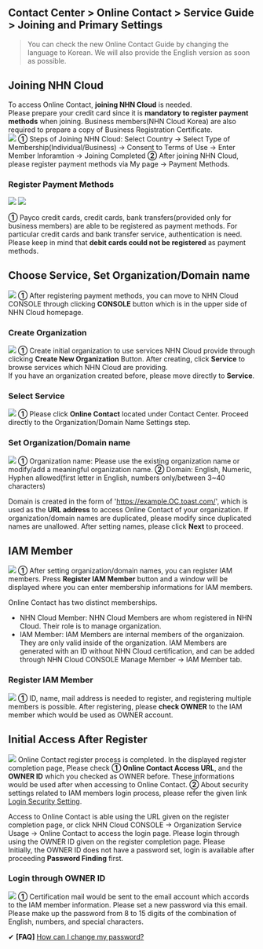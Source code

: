 ## Contact Center > Online Contact > Service Guide > Joining and Primary Settings

> You can check the new Online Contact Guide by changing the language to Korean.
> We will also provide the English version as soon as possible.

## Joining NHN Cloud 
To access Online Contact, **joining NHN Cloud** is needed.  
Please prepare your credit card since it is **mandatory to register payment methods** when joining. Business members(NHN Cloud Korea) are also required to prepare a copy of Business Registration Certificate.  
![](http://static.toastoven.net/prod_contact_center/1.3.1-(1)_en.png)
**①** Steps of Joining NHN Cloud: Select Country → Select Type of Membership(Individual/Business) → Consent to Terms of Use → Enter Member Inforamtion → Joining Completed
**②** After joining NHN Cloud, please register payment methods via My page → Payment Methods.

### Register Payment Methods
![](http://static.toastoven.net/prod_contact_center/1.3.1-(2)_en.png)
![](http://static.toastoven.net/prod_contact_center/1.3.1-(3)_en.png)

**①** Payco credit cards, credit cards, bank transfers(provided only for business members) are able to be registered as payment methods. For particular credit cards and bank transfer service, authentication is need.
Please keep in mind that **debit cards could not be registered** as payment methods.

## Choose Service, Set Organization/Domain name
![](http://static.toastoven.net/prod_contact_center/1.3.2-(1)_en.png)
**①** After registering payment methods, you can move to NHN Cloud CONSOLE through clicking **CONSOLE** button which is in the upper side of NHN Cloud homepage.  

### Create Organization
![](http://static.toastoven.net/prod_contact_center/1.3.2-(2)_en.png)
**①** Create initial organization to use services NHN Cloud provide through clicking **Create New Organization** Button. After creating, click **Service** to browse services which NHN Cloud are providing.  
If you have an organization created before, please move directly to **Service**.

### Select Service
![](http://static.toastoven.net/prod_contact_center/1.3.2-(3)_en.png)
**①** Please click **Online Contact** located under Contact Center. Proceed directly to the Organization/Domain Name Settings step.

### Set Organization/Domain name
![](http://static.toastoven.net/prod_contact_center/1.3.2-(4)_en.png)
**①** Organization name: Please use the existing organization name or modify/add a meaningful organization name.
**②** Domain: English, Numeric, Hyphen allowed(first letter in English, numbers only/between 3~40 characters)

Domain is created in the form of 'https://example.OC.toast.com/', which is used as the **URL address** to access Online Contact of your organization.
If organization/domain names are duplicated, please modify since duplicated names are unallowed. After setting names, please click **Next** to proceed.

## IAM Member
![](http://static.toastoven.net/prod_contact_center/1.3.3-(1)_en.png)
**①** After setting organization/domain names, you can register IAM members. Press **Register IAM Member** button and a window will be displayed where you can enter membership informations for IAM members.

Online Contact has two distinct memberships.
- NHN Cloud Member: NHN Cloud Members are whom registered in NHN Cloud. Their role is to manage organization.
- IAM Member: IAM Members are internal members of the organizaion. They are only valid inside of the organization. IAM Members are generated with an ID without NHN Cloud certification, and can be added through NHN Cloud CONSOLE Manage Member → IAM Member tab.

### Register IAM Member
![](http://static.toastoven.net/prod_contact_center/1.3.3-(2)_en.png)
**①** ID, name, mail address is needed to register, and registering multiple members is possible. After registering, please **check OWNER** to the IAM member which would be used as OWNER account.

## Initial Access After Register
![](http://static.toastoven.net/prod_contact_center/1.3.4-(1)_en.png)
Online Contact register process is completed. In the displayed register completion page, 
Please check **① Online Contact Access URL**, and the **OWNER ID** which you checked as OWNER before. These informations would be used after when accessing to Online Contact.
**②** About security settings related to IAM members login process, please refer the given link [Login Security Setting](https://docs.nhncloud.com/en/nhncloud/en/console-guide/#login-security-setting).

Access to Online Contact is able using the URL given on the register completion page, or click NHN Cloud CONSOLE → Organization Service Usage → Online Contact to access the login page.
Please login through using the OWNER ID given on the register completion page. Please  
Initially, the OWNER ID does not have a password set, login is available after proceeding **Password Finding** first.

### Login through OWNER ID
![](http://static.toastoven.net/prod_contact_center/1.3.4-(2)_en.png)
**①** Certification mail would be sent to the email account which accords to the IAM member information. Please set a new password via this email.
Please make up the password from 8 to 15 digits of the combination of English, numbers, and special characters.

✔ **\[FAQ]** [How can I change my password?](https://nhn-contact.oc.toast.com/oceng/hc/article/108/)
